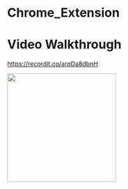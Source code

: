 # Chrome_Extension

# Video Walkthrough 

https://recordit.co/arpDa8dbnH

<img src="http://g.recordit.co/arpDa8dbnH.gif" width=250><br>
